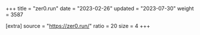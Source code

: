 +++
title = "zer0.run"
date = "2023-02-26"
updated = "2023-07-30"
weight = 3587

[extra]
source = "https://zer0.run/"
ratio = 20
size = 4
+++
